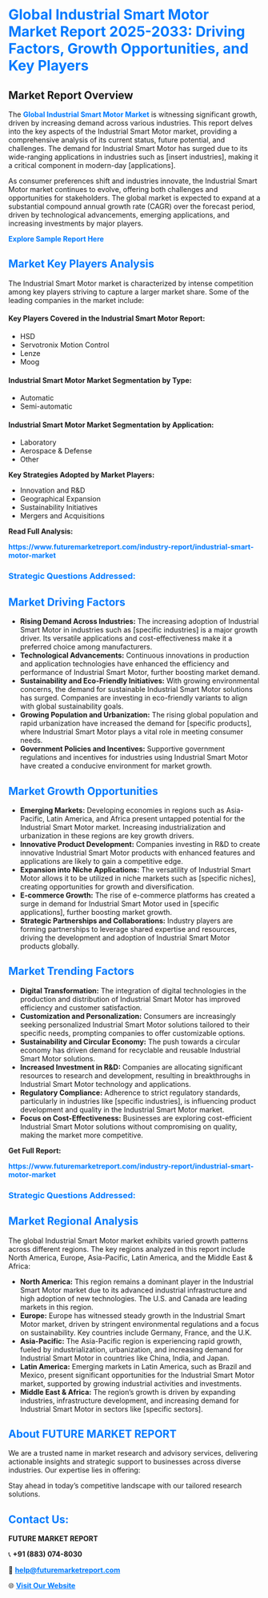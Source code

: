 <h1 style="color: #007BFF;">Global Industrial Smart Motor Market Report 2025-2033: Driving Factors, Growth Opportunities, and Key Players</h1>

<section id="overview">
<h2>Market Report Overview</h2>
<p>The <a href="https://www.futuremarketreport.com/industry-report/industrial-smart-motor-market" style="color: #007BFF; text-decoration: none;"><strong>Global Industrial Smart Motor Market</strong></a> is witnessing significant growth, driven by increasing demand across various industries. This report delves into the key aspects of the Industrial Smart Motor market, providing a comprehensive analysis of its current status, future potential, and challenges. The demand for Industrial Smart Motor has surged due to its wide-ranging applications in industries such as [insert industries], making it a critical component in modern-day [applications].</p>
<p>As consumer preferences shift and industries innovate, the Industrial Smart Motor market continues to evolve, offering both challenges and opportunities for stakeholders. The global market is expected to expand at a substantial compound annual growth rate (CAGR) over the forecast period, driven by technological advancements, emerging applications, and increasing investments by major players.</p>
</section>

<section id="overview">
<p><a href="https://www.futuremarketreport.com/request-sample/reportId=81294" style="color: #007BFF; text-decoration: none;"><strong>Explore Sample Report Here</strong></a></p>
</section>

<section id="key-players">
<h2 style="color: #007BFF;">Market Key Players Analysis</h2>
<p>The Industrial Smart Motor market is characterized by intense competition among key players striving to capture a larger market share. Some of the leading companies in the market include:</p>
<h4>Key Players Covered in the Industrial Smart Motor Report:</h4>
<ul><li>HSD</li><li>Servotronix Motion Control</li><li>Lenze</li><li>Moog</li></ul>
<h4>Industrial Smart Motor Market Segmentation by Type:</h4>
<ul><li>Automatic</li><li>Semi-automatic</li></ul>

<h4>Industrial Smart Motor Market Segmentation by Application:</h4>
<ul><li>Laboratory</li><li>Aerospace &amp; Defense</li><li>Other</li></ul>
<p><strong>Key Strategies Adopted by Market Players:</strong></p>
<ul>
<li>Innovation and R&D</li>
<li>Geographical Expansion</li>
<li>Sustainability Initiatives</li>
<li>Mergers and Acquisitions</li>
</ul>
</section>

<section>
<p><strong>Read Full Analysis: </strong></p><a href="https://www.futuremarketreport.com/industry-report/industrial-smart-motor-market" style="color: #007BFF; text-decoration: none;"><strong>https://www.futuremarketreport.com/industry-report/industrial-smart-motor-market</strong></a>
<h3 style="color: #007BFF;">Strategic Questions Addressed:</h3>
</section>

<section id="driving-factors">
<h2 style="color: #007BFF;">Market Driving Factors</h2>
<ul>
<li><strong>Rising Demand Across Industries:</strong> The increasing adoption of Industrial Smart Motor in industries such as [specific industries] is a major growth driver. Its versatile applications and cost-effectiveness make it a preferred choice among manufacturers.</li>
<li><strong>Technological Advancements:</strong> Continuous innovations in production and application technologies have enhanced the efficiency and performance of Industrial Smart Motor, further boosting market demand.</li>
<li><strong>Sustainability and Eco-Friendly Initiatives:</strong> With growing environmental concerns, the demand for sustainable Industrial Smart Motor solutions has surged. Companies are investing in eco-friendly variants to align with global sustainability goals.</li>
<li><strong>Growing Population and Urbanization:</strong> The rising global population and rapid urbanization have increased the demand for [specific products], where Industrial Smart Motor plays a vital role in meeting consumer needs.</li>
<li><strong>Government Policies and Incentives:</strong> Supportive government regulations and incentives for industries using Industrial Smart Motor have created a conducive environment for market growth.</li>
</ul>
</section>

<section id="growth-opportunities">
<h2 style="color: #007BFF;">Market Growth Opportunities</h2>
<ul>
<li><strong>Emerging Markets:</strong> Developing economies in regions such as Asia-Pacific, Latin America, and Africa present untapped potential for the Industrial Smart Motor market. Increasing industrialization and urbanization in these regions are key growth drivers.</li>
<li><strong>Innovative Product Development:</strong> Companies investing in R&D to create innovative Industrial Smart Motor products with enhanced features and applications are likely to gain a competitive edge.</li>
<li><strong>Expansion into Niche Applications:</strong> The versatility of Industrial Smart Motor allows it to be utilized in niche markets such as [specific niches], creating opportunities for growth and diversification.</li>
<li><strong>E-commerce Growth:</strong> The rise of e-commerce platforms has created a surge in demand for Industrial Smart Motor used in [specific applications], further boosting market growth.</li>
<li><strong>Strategic Partnerships and Collaborations:</strong> Industry players are forming partnerships to leverage shared expertise and resources, driving the development and adoption of Industrial Smart Motor products globally.</li>
</ul>
</section>

<section id="trending-factors">
<h2 style="color: #007BFF;">Market Trending Factors</h2>
<ul>
<li><strong>Digital Transformation:</strong> The integration of digital technologies in the production and distribution of Industrial Smart Motor has improved efficiency and customer satisfaction.</li>
<li><strong>Customization and Personalization:</strong> Consumers are increasingly seeking personalized Industrial Smart Motor solutions tailored to their specific needs, prompting companies to offer customizable options.</li>
<li><strong>Sustainability and Circular Economy:</strong> The push towards a circular economy has driven demand for recyclable and reusable Industrial Smart Motor solutions.</li>
<li><strong>Increased Investment in R&D:</strong> Companies are allocating significant resources to research and development, resulting in breakthroughs in Industrial Smart Motor technology and applications.</li>
<li><strong>Regulatory Compliance:</strong> Adherence to strict regulatory standards, particularly in industries like [specific industries], is influencing product development and quality in the Industrial Smart Motor market.</li>
<li><strong>Focus on Cost-Effectiveness:</strong> Businesses are exploring cost-efficient Industrial Smart Motor solutions without compromising on quality, making the market more competitive.</li>
</ul>
</section>

<section>
<p><strong>Get Full Report: </strong></p><a href="https://www.futuremarketreport.com/industry-report/industrial-smart-motor-market" style="color: #007BFF; text-decoration: none;"><strong>https://www.futuremarketreport.com/industry-report/industrial-smart-motor-market</strong></a>
<h3 style="color: #007BFF;">Strategic Questions Addressed:</h3>
</section>


<section id="regional-analysis">
<h2 style="color: #007BFF;">Market Regional Analysis</h2>
<p>The global Industrial Smart Motor market exhibits varied growth patterns across different regions. The key regions analyzed in this report include North America, Europe, Asia-Pacific, Latin America, and the Middle East & Africa:</p>
<ul>
<li><strong>North America:</strong> This region remains a dominant player in the Industrial Smart Motor market due to its advanced industrial infrastructure and high adoption of new technologies. The U.S. and Canada are leading markets in this region.</li>
<li><strong>Europe:</strong> Europe has witnessed steady growth in the Industrial Smart Motor market, driven by stringent environmental regulations and a focus on sustainability. Key countries include Germany, France, and the U.K.</li>
<li><strong>Asia-Pacific:</strong> The Asia-Pacific region is experiencing rapid growth, fueled by industrialization, urbanization, and increasing demand for Industrial Smart Motor in countries like China, India, and Japan.</li>
<li><strong>Latin America:</strong> Emerging markets in Latin America, such as Brazil and Mexico, present significant opportunities for the Industrial Smart Motor market, supported by growing industrial activities and investments.</li>
<li><strong>Middle East & Africa:</strong> The region’s growth is driven by expanding industries, infrastructure development, and increasing demand for Industrial Smart Motor in sectors like [specific sectors].</li>
</ul>
</section>

<footer>
<h2 style="color: #007BFF;">About FUTURE MARKET REPORT</h2>
<p>We are a trusted name in market research and advisory services, delivering actionable insights and strategic support to businesses across diverse industries. Our expertise lies in offering:</p>

<p>Stay ahead in today’s competitive landscape with our tailored research solutions.</p>

<h2 style="color: #007BFF;">Contact Us:</h2>
<p><strong>FUTURE MARKET REPORT</strong></p>
<p>📞 <strong>+91 (883) 074-8030</strong></p>
<p>📧 <strong><a href="mailto:help@futuremarketreport.com" style="color: #007BFF;">help@futuremarketreport.com</a></strong></p>
<p>🌐 <strong><a href="https://www.futuremarketreport.com/" style="color: #007BFF;">Visit Our Website</a></strong></p>
</footer>